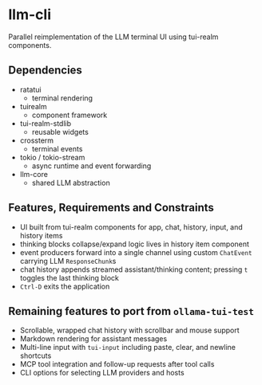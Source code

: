 # llm-cli
Parallel reimplementation of the LLM terminal UI using tui-realm components.

## Dependencies
- ratatui
  - terminal rendering
- tuirealm
  - component framework
- tui-realm-stdlib
  - reusable widgets
- crossterm
  - terminal events
- tokio / tokio-stream
  - async runtime and event forwarding
- llm-core
  - shared LLM abstraction

## Features, Requirements and Constraints
- UI built from tui-realm components for app, chat, history, input, and history items
- thinking blocks collapse/expand logic lives in history item component
- event producers forward into a single channel using custom `ChatEvent` carrying LLM `ResponseChunk`s
- chat history appends streamed assistant/thinking content; pressing `t` toggles the last thinking block
- `Ctrl-D` exits the application

## Remaining features to port from `ollama-tui-test`
- Scrollable, wrapped chat history with scrollbar and mouse support
- Markdown rendering for assistant messages
- Multi-line input with `tui-input` including paste, clear, and newline shortcuts
- MCP tool integration and follow-up requests after tool calls
- CLI options for selecting LLM providers and hosts
